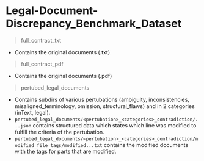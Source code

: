 # Legal-Document-Discrepancy_Benchmark_Dataset

> full_contract_txt
- Contains the original documents (.txt)

> full_contract_pdf
- Contains the original documents (.pdf)

> pertubed_legal_documents
- Contains subdirs of various pertubations (ambiguity, inconsistencies, misaligned_terminology, omission, structural_flaws) and in 2 categories (inText, legal).
- `pertubed_legal_documents/<pertubation>_<categories>_contradiction/...json` contains structured data which states which line was modified to fulfill the criteria of the pertubation. 
- `pertubed_legal_documents/<pertubation>_<categories>_contradiction/modified_file_tags/modified...txt` contains the modified documents with the tags for parts that are modified.